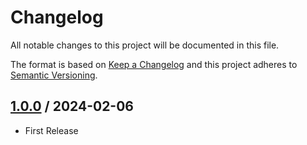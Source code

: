 # Changelog
All notable changes to this project will be documented in this file.

The format is based on [Keep a Changelog](http://keepachangelog.com/en/1.0.0/)
and this project adheres to [Semantic Versioning](http://semver.org/spec/v2.0.0.html).

## [1.0.0] / 2024-02-06
- First Release

[vNext]: ../../compare/1.0.0...HEAD
[1.0.0]: ../../compare/1.0.0